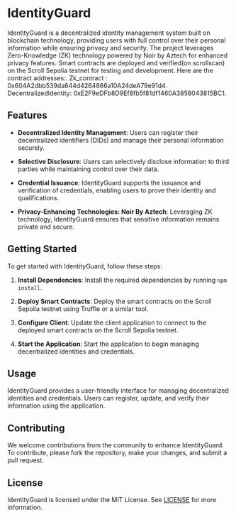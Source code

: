 # IdentityGuard

IdentityGuard is a decentralized identity management system built on blockchain technology, providing users with full control over their personal information while ensuring privacy and security. The project leverages Zero-Knowledge (ZK) technology powered by Noir by Aztech for enhanced privacy features. Smart contracts are deployed and verified(on scrollscan) on the Scroll Sepolia testnet for testing and development.
Here are the contract addresses:.
Zk_contract : 0x604A2dbb539da644d4264866a10A24deA79e91d4.
DecentralizedIdentity: 0xE2F9eDFb8D9Ef8fb5f81df1460A3858043815BC1.

## Features

- **Decentralized Identity Management**: Users can register their decentralized identifiers (DIDs) and manage their personal information securely.

- **Selective Disclosure**: Users can selectively disclose information to third parties while maintaining control over their data.

- **Credential Issuance**: IdentityGuard supports the issuance and verification of credentials, enabling users to prove their identity and qualifications.

- **Privacy-Enhancing Technologies: Noir By Aztech**: Leveraging ZK technology, IdentityGuard ensures that sensitive information remains private and secure.


## Getting Started

To get started with IdentityGuard, follow these steps:

1. **Install Dependencies**: Install the required dependencies by running `npm install`.

2. **Deploy Smart Contracts**: Deploy the smart contracts on the Scroll Sepolia testnet using Truffle or a similar tool.

3. **Configure Client**: Update the client application to connect to the deployed smart contracts on the Scroll Sepolia testnet.

4. **Start the Application**: Start the application to begin managing decentralized identities and credentials.

## Usage

IdentityGuard provides a user-friendly interface for managing decentralized identities and credentials. Users can register, update, and verify their information using the application.

## Contributing

We welcome contributions from the community to enhance IdentityGuard. To contribute, please fork the repository, make your changes, and submit a pull request.

## License

IdentityGuard is licensed under the MIT License. See [LICENSE](LICENSE) for more information.
